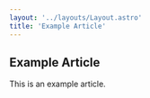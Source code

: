 ```yaml
---
layout: '../layouts/Layout.astro'
title: 'Example Article'
---
```


## Example Article

This is an example article.